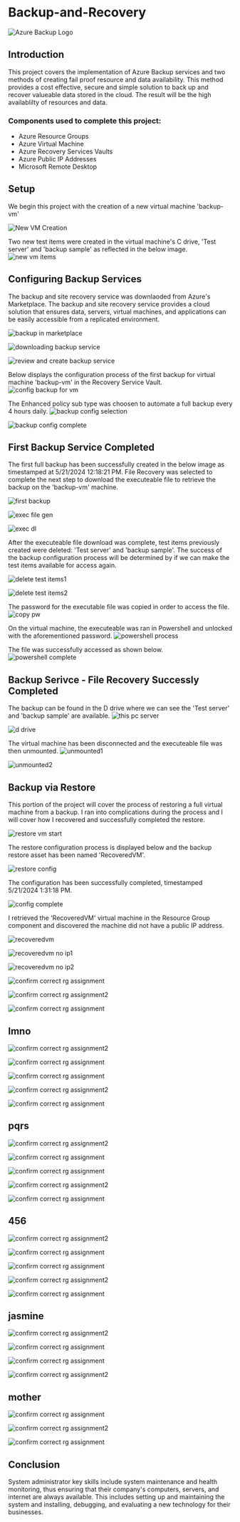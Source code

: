 # Backup-and-Recovery

![Azure Backup Logo](https://imgur.com/eNx24Bw.jpg)

## Introduction

This project covers the implementation of Azure Backup services and two methods of creating fail proof resource and data availability. This method provides a cost effective, secure and simple solution to back up and recover valueable data stored in the cloud. The result will be the high availablilty of resources and data.

### Components used to complete this project:

- Azure Resource Groups
- Azure Virtual Machine
- Azure Recovery Services Vaults
- Azure Public IP Addresses
- Microsoft Remote Desktop

## Setup

We begin this project with the creation of a new virtual machine 'backup-vm'

![New VM Creation](https://imgur.com/J8OrCHq.jpg) 

Two new test items were created in the virtual machine's C drive, 'Test server' and 'backup sample' as reflected in the below image.
![new vm items](https://imgur.com/Ta484UI.jpg)

## Configuring Backup Services

The backup and site recovery service was downlaoded from Azure's Marketplace. The backup and site recovery service provides a cloud solution that ensures data, servers, virtual machines, and applications can be easily accessible from a replicated environment. 

![backup in marketplace](https://imgur.com/yqvzmIa.jpg) 

![downloading backup service](https://imgur.com/umayheb.jpg)

![review and create backup service](https://imgur.com/CSv5EoM.jpg)

Below displays the configuration process of the first backup for virtual machine 'backup-vm' in the Recovery Service Vault.
![config backup for vm](https://imgur.com/NN4ft2U.jpg)

The Enhanced policy sub type was choosen to automate a full backup every 4 hours daily.
![backup config selection](https://imgur.com/zDvU54U.jpg)

![backup config complete](https://imgur.com/HbQzm8E.jpg) 

## First Backup Service Completed
The first full backup has been successfully created in the below image as timestamped at 5/21/2024 12:18:21 PM. File Recovery was selected to complete the next step to download the executeable file to retrieve the backup on the 'backup-vm' machine. 

![first backup](https://imgur.com/I35AQGf.jpg)

![exec file gen](https://imgur.com/VVrfpz2.jpg)

![exec dl](https://imgur.com/JJc32w8.jpg) 

After the executeable file download was complete, test items previously created were deleted: 'Test server' and 'backup sample'. The success of the backup configuration process will be determined by if we can make the test items available for access again.

![delete test items1](https://imgur.com/clLk8gD.jpg) 

![delete test items2](https://imgur.com/9npV3VU.jpg) 

The password for the executable file was copied in order to access the file.
![copy pw](https://imgur.com/0U9MDqY.jpg) 

On the virtual machine, the executeable was ran in Powershell and unlocked with the aforementioned password.
![powershell process](https://imgur.com/FFyTmeT.jpg) 

The file was successfully accessed as shown below.
![powershell complete](https://imgur.com/JZ8D66n.jpg) 

## Backup Serivce - File Recovery Successly Completed

The backup can be found in the D drive where we can see the 'Test server' and 'backup sample' are available. 
![this pc server](https://imgur.com/y2QVWQq.jpg) 

![d drive](https://imgur.com/uyo7sDP.jpg) 

The virtual machine has been disconnected and the executeable file was then unmounted.
![unmounted1](https://imgur.com/pjlX3Xg.jpg) 

![unmounted2](https://imgur.com/3PWT9p7.jpg) 

## Backup via Restore 

This portion of the project will cover the process of restoring a full virtual machine from a backup. I ran into complications during the process and I will cover how I recovered and successfully completed the restore.

![restore vm start](https://imgur.com/sUyeDFV.jpg) 

The restore configuration process is displayed below and the backup restore asset has been named 'RecoveredVM'.

![restore config](https://imgur.com/hhwdkBh.jpg) 

The configuration has been successfully completed, timestamped 5/21/2024 1:31:18 PM.

![config complete](https://imgur.com/YjHN11Z.jpg) 

I retrieved the 'RecoveredVM' virtual machine in the Resource Group component and discovered the machine did not have a public IP address.

![recoveredvm](https://imgur.com/u2VQ8fM.jpg) 

![recoveredvm no ip1](https://imgur.com/1uzNzo2.jpg) 

![recoveredvm no ip2](https://imgur.com/6DkPGO0.jpg) 

![confirm correct rg assignment](https://imgur.com/9yrEbSF.jpg) 

![confirm correct rg assignment2](https://imgur.com/3zhNJj2.jpg) 

![confirm correct rg assignment](https://imgur.com/wuBs00M.jpg) 

## lmno
![confirm correct rg assignment2](https://imgur.com/NDCOkIn.jpg) 

![confirm correct rg assignment](https://imgur.com/iVhRTr2.jpg) 

![confirm correct rg assignment](https://imgur.com/dkvsrQW.jpg) 

![confirm correct rg assignment2](https://imgur.com/5rru1Cm.jpg) 

![confirm correct rg assignment](https://imgur.com/6B3uxiK.jpg) 

## pqrs
![confirm correct rg assignment2](https://imgur.com/YJfbEOW.jpg) 

![confirm correct rg assignment](https://imgur.com/qOmki3q.jpg) 

![confirm correct rg assignment](https://imgur.com/kEV6hto.jpg) 

![confirm correct rg assignment2](https://imgur.com/rOdtJxg.jpg) 

![confirm correct rg assignment](https://imgur.com/kY2L63Y.jpg) 

## 456 
![confirm correct rg assignment2](https://imgur.com/pr2QEhw.jpg) 

![confirm correct rg assignment](https://imgur.com/cYi6Ato.jpg) 

![confirm correct rg assignment](https://imgur.com/OtnhbfZ.jpg) 

![confirm correct rg assignment2](https://imgur.com/xgzNybr.jpg) 

![confirm correct rg assignment](https://imgur.com/Jg0wPv3.jpg) 

## jasmine
![confirm correct rg assignment2](https://imgur.com/jLdUYgz.jpg) 

![confirm correct rg assignment](https://imgur.com/bbxLRhQ.jpg) 

![confirm correct rg assignment](https://imgur.com/MEm7v7o.jpg) 

![confirm correct rg assignment2](https://imgur.com/grXt9DB.jpg) 

## mother
![confirm correct rg assignment](https://imgur.com/5VOZrtJ.jpg) 

![confirm correct rg assignment2](https://imgur.com/xnPY4cZ.jpg) 

![confirm correct rg assignment](https://imgur.com/ep6oO7G.jpg) 

## Conclusion
System administrator key skills include system maintenance and health monitoring, thus ensuring that their company's computers, servers, and internet are always available. This includes setting up and maintaining the system and installing, debugging, and evaluating a new technology for their businesses.
